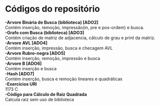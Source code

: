 # Códigos do repositório

<b>-Arvore Binária de Busca (biblioteca) [ADO2]</b><br>
Contém inserção, remoção, impressão(in, pre e pos-ordem) e busca.
<br>
<b>-Grafo com Busca (biblioteca) [ADO3]</b><br>
Contém criação de matriz de adjacencia, cálculo de grau e print da matriz.
<br>
<b>-Arvore AVL [ADO4]</b><br>
Contém inserção, impressão, busca e checagem AVL
<br>
<b>-Arvore Rubro-negra [ADO5]</b><br>
Contém inserção, remoção, impressão e busca
<br>
<b>-Arvore B [ADO6]</b><br>
Contém inserção e busca
<br>
<b>-Hash [ADO7]</b><br>
Contém inserção, busca e remoção lineares e quadráticas
<br>
<b>-Exercícios URI</b><br>
1173 C
<br>
<b>-Código para Cálculo de Raiz Quadrada</b><br>
Calcula raiz sem uso de biblioteca
